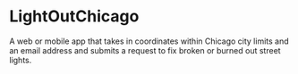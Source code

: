 # LightOutChicago
A web or mobile app that takes in coordinates within Chicago city limits and an email address and submits a request to fix broken or burned out street lights.
